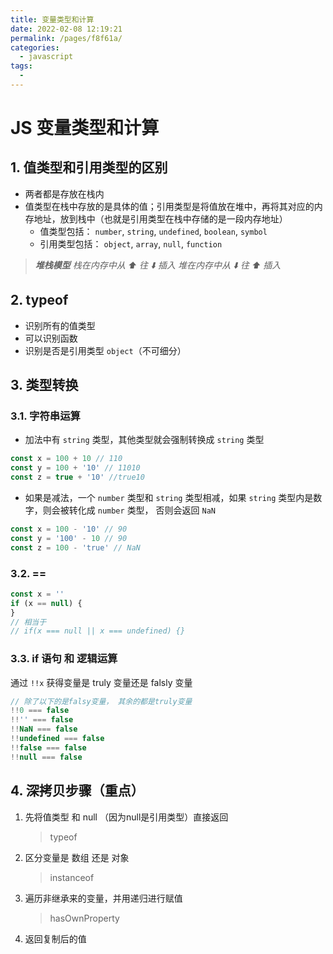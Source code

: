 ```yaml
---
title: 变量类型和计算
date: 2022-02-08 12:19:21
permalink: /pages/f8f61a/
categories:
  - javascript
tags:
  - 
---
```

# JS 变量类型和计算

## 1. 值类型和引用类型的区别

-   两者都是存放在栈内
-   值类型在栈中存放的是具体的值；引用类型是将值放在堆中，再将其对应的内存地址，放到栈中（也就是引用类型在栈中存储的是一段内存地址）
    -   值类型包括： `number`, `string`, `undefined`, `boolean`, `symbol`
    -   引用类型包括： `object`, `array`, `null`, `function`

>***堆栈模型***
*栈在内存中从 ⬆️ 往 ⬇️ 插入
堆在内存中从 ⬇️ 往 ⬆️ 插入*

## 2. typeof

-   识别所有的值类型
-   可以识别函数
-   识别是否是引用类型 `object`（不可细分）

## 3. 类型转换

### 3.1. 字符串运算

- 加法中有 `string` 类型，其他类型就会强制转换成 `string` 类型

```javascript
const x = 100 + 10 // 110
const y = 100 + '10' // 11010
const z = true + '10' //true10
```

- 如果是减法，一个 `number` 类型和 `string` 类型相减，如果 `string` 类型内是数字，则会被转化成 `number` 类型， 否则会返回 `NaN`

```javascript
const x = 100 - '10' // 90
const y = '100' - 10 // 90
const z = 100 - 'true' // NaN
```

### 3.2. ==

```javascript
const x = ''
if (x == null) {
}
// 相当于
// if(x === null || x === undefined) {}
```

### 3.3. if 语句 和 逻辑运算

通过 `!!x` 获得变量是 truly 变量还是 falsly 变量

```javascript
// 除了以下的是falsy变量， 其余的都是truly变量
!!0 === false
!!'' === false
!!NaN === false
!!undefined === false
!!false === false
!!null === false
```

## 4. 深拷贝步骤（重点）
1. 先将值类型 和 null （因为null是引用类型）直接返回
    > typeof
2. 区分变量是 数组 还是 对象
    > instanceof
3. 遍历非继承来的变量，并用递归进行赋值
    > hasOwnProperty
4. 返回复制后的值